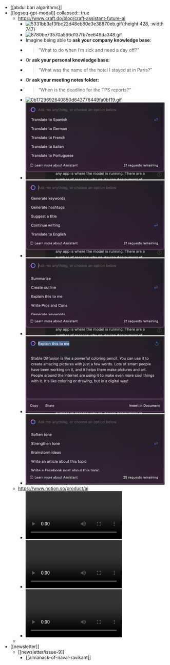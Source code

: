 - [[abdul bari algorithms]]
- [[logseq-gpt-modal]]
  collapsed:: true
	- https://www.craft.do/blog/craft-assistant-future-ai
		- ![5331bb3af3fbc22d48eb80e3e38870eb.gif](../assets/5331bb3af3fbc22d48eb80e3e38870eb_1669941190525_0.gif){:height 428, :width 747}
		- ![8780be73570a566d137fb7ee649da348.gif](../assets/8780be73570a566d137fb7ee649da348_1669941220304_0.gif)
		- Imagine being able to **ask your company knowledge base**:
		- > “What to do when I’m sick and need a day off?”
		- Or **ask your personal knowledge base:**
		- > “What was the name of the hotel I stayed at in Paris?”
		- Or **ask your meeting notes folder:**
		- > “When is the deadline for the TPS reports?”
		- ![0b1729692640850d643776449fa0bf19.gif](../assets/0b1729692640850d643776449fa0bf19_1669941326170_0.gif)
		- ![Screenshot 2022-12-01 at 2.41.53 PM.png](../assets/Screenshot_2022-12-01_at_2.41.53_PM_1669941732073_0.png)
		- ![Screenshot 2022-12-01 at 2.41.43 PM.png](../assets/Screenshot_2022-12-01_at_2.41.43_PM_1669941747689_0.png)
		- ![Screenshot 2022-12-01 at 2.41.37 PM.png](../assets/Screenshot_2022-12-01_at_2.41.37_PM_1669941766273_0.png)
		- ![Screenshot 2022-12-01 at 2.40.36 PM.png](../assets/Screenshot_2022-12-01_at_2.40.36_PM_1669941774287_0.png)
		- ![Screenshot 2022-12-01 at 2.38.32 PM.png](../assets/Screenshot_2022-12-01_at_2.38.32_PM_1669941780975_0.png)
	- https://www.notion.so/product/ai
		- ![ai-hero-demo-v1.mp4](../assets/ai-hero-demo-v1_1669941994360_0.mp4)
		- ![ai-crop-blog-post-v2.mp4](../assets/ai-crop-blog-post-v2_1669942021732_0.mp4)
		- ![ai-crop-brainstorm-v1.mp4](../assets/ai-crop-brainstorm-v1_1669942085815_0.mp4)
	-
- [[newsletter]]
	- [[newsletter/issue-9]]
		- [[almanack-of-naval-ravikant]]